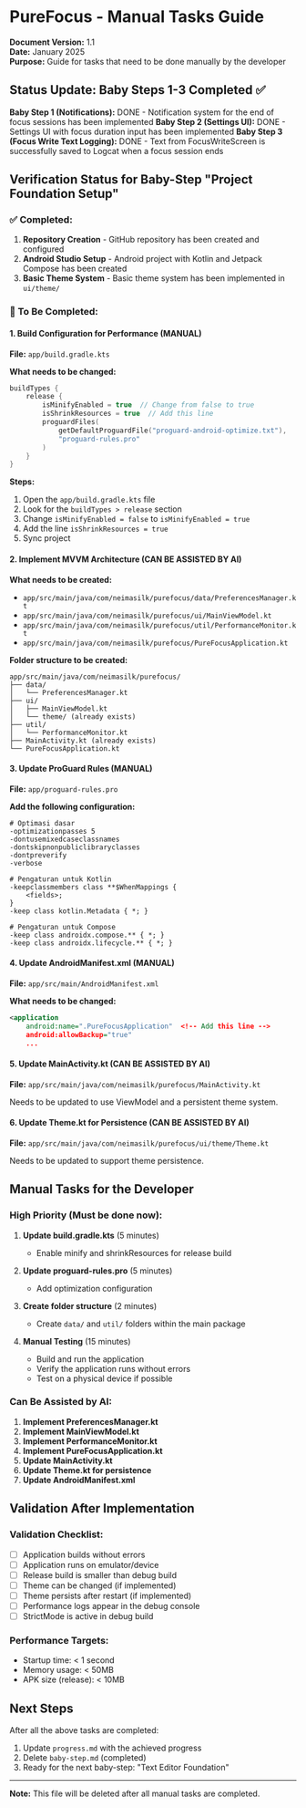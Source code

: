 # PureFocus - Manual Tasks Guide

**Document Version:** 1.1  
**Date:** January 2025  
**Purpose:** Guide for tasks that need to be done manually by the developer

## Status Update: Baby Steps 1-3 Completed ✅

**Baby Step 1 (Notifications):** DONE - Notification system for the end of focus sessions has been implemented
**Baby Step 2 (Settings UI):** DONE - Settings UI with focus duration input has been implemented
**Baby Step 3 (Focus Write Text Logging):** DONE - Text from FocusWriteScreen is successfully saved to Logcat when a focus session ends

## Verification Status for Baby-Step "Project Foundation Setup"

### ✅ Completed:
1. **Repository Creation** - GitHub repository has been created and configured
2. **Android Studio Setup** - Android project with Kotlin and Jetpack Compose has been created
3. **Basic Theme System** - Basic theme system has been implemented in `ui/theme/`

### 🔄 To Be Completed:

#### 1. Build Configuration for Performance (MANUAL)
**File:** `app/build.gradle.kts`

**What needs to be changed:**
```kotlin
buildTypes {
    release {
        isMinifyEnabled = true  // Change from false to true
        isShrinkResources = true  // Add this line
        proguardFiles(
            getDefaultProguardFile("proguard-android-optimize.txt"),
            "proguard-rules.pro"
        )
    }
}
```

**Steps:**
1. Open the `app/build.gradle.kts` file
2. Look for the `buildTypes > release` section
3. Change `isMinifyEnabled = false` to `isMinifyEnabled = true`
4. Add the line `isShrinkResources = true`
5. Sync project

#### 2. Implement MVVM Architecture (CAN BE ASSISTED BY AI)
**What needs to be created:**
- `app/src/main/java/com/neimasilk/purefocus/data/PreferencesManager.kt`
- `app/src/main/java/com/neimasilk/purefocus/ui/MainViewModel.kt`
- `app/src/main/java/com/neimasilk/purefocus/util/PerformanceMonitor.kt`
- `app/src/main/java/com/neimasilk/purefocus/PureFocusApplication.kt`

**Folder structure to be created:**
```
app/src/main/java/com/neimasilk/purefocus/
├── data/
│   └── PreferencesManager.kt
├── ui/
│   ├── MainViewModel.kt
│   └── theme/ (already exists)
├── util/
│   └── PerformanceMonitor.kt
├── MainActivity.kt (already exists)
└── PureFocusApplication.kt
```

#### 3. Update ProGuard Rules (MANUAL)
**File:** `app/proguard-rules.pro`

**Add the following configuration:**
```proguard
# Optimasi dasar
-optimizationpasses 5
-dontusemixedcaseclassnames
-dontskipnonpubliclibraryclasses
-dontpreverify
-verbose

# Pengaturan untuk Kotlin
-keepclassmembers class **$WhenMappings {
    <fields>;
}
-keep class kotlin.Metadata { *; }

# Pengaturan untuk Compose
-keep class androidx.compose.** { *; }
-keep class androidx.lifecycle.** { *; }
```

#### 4. Update AndroidManifest.xml (MANUAL)
**File:** `app/src/main/AndroidManifest.xml`

**What needs to be changed:**
```xml
<application
    android:name=".PureFocusApplication"  <!-- Add this line -->
    android:allowBackup="true"
    ...
```

#### 5. Update MainActivity.kt (CAN BE ASSISTED BY AI)
**File:** `app/src/main/java/com/neimasilk/purefocus/MainActivity.kt`

Needs to be updated to use ViewModel and a persistent theme system.

#### 6. Update Theme.kt for Persistence (CAN BE ASSISTED BY AI)
**File:** `app/src/main/java/com/neimasilk/purefocus/ui/theme/Theme.kt`

Needs to be updated to support theme persistence.





## Manual Tasks for the Developer

### High Priority (Must be done now):

1. **Update build.gradle.kts** (5 minutes)
   - Enable minify and shrinkResources for release build

2. **Update proguard-rules.pro** (5 minutes)
   - Add optimization configuration

3. **Create folder structure** (2 minutes)
   - Create `data/` and `util/` folders within the main package

4. **Manual Testing** (15 minutes)
   - Build and run the application
   - Verify the application runs without errors
   - Test on a physical device if possible

### Can Be Assisted by AI:

1. **Implement PreferencesManager.kt**
2. **Implement MainViewModel.kt**
3. **Implement PerformanceMonitor.kt**
4. **Implement PureFocusApplication.kt**
5. **Update MainActivity.kt**
6. **Update Theme.kt for persistence**
7. **Update AndroidManifest.xml**

## Validation After Implementation

### Validation Checklist:
- [ ] Application builds without errors
- [ ] Application runs on emulator/device
- [ ] Release build is smaller than debug build
- [ ] Theme can be changed (if implemented)
- [ ] Theme persists after restart (if implemented)
- [ ] Performance logs appear in the debug console
- [ ] StrictMode is active in debug build

### Performance Targets:
- Startup time: < 1 second
- Memory usage: < 50MB
- APK size (release): < 10MB

## Next Steps

After all the above tasks are completed:
1. Update `progress.md` with the achieved progress
2. Delete `baby-step.md` (completed)
3. Ready for the next baby-step: "Text Editor Foundation"

---

**Note:** This file will be deleted after all manual tasks are completed.